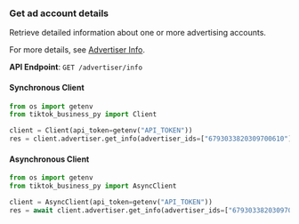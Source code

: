 
### Get ad account details <a name="get_info"></a>

Retrieve detailed information about one or more advertising accounts.

For more details, see [Advertiser Info](https://business-api.tiktok.com/portal/docs?id=1739593083610113).


**API Endpoint**: `GET /advertiser/info`

#### Synchronous Client

```python
from os import getenv
from tiktok_business_py import Client

client = Client(api_token=getenv("API_TOKEN"))
res = client.advertiser.get_info(advertiser_ids=["6793033820309700610"])
```

#### Asynchronous Client

```python
from os import getenv
from tiktok_business_py import AsyncClient

client = AsyncClient(api_token=getenv("API_TOKEN"))
res = await client.advertiser.get_info(advertiser_ids=["6793033820309700610"])
```
